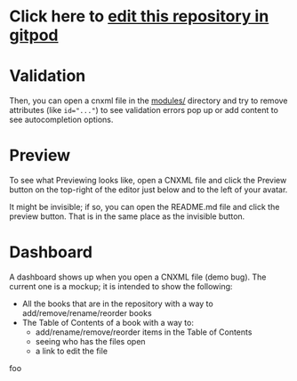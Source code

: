 # Click here to [edit this repository in gitpod](https://gitpod.io/#https://github.com/openstax/ce-git-storage-spike)


# Validation

Then, you can open a cnxml file in the [modules/](./modules/) directory and try to remove attributes (like `id="..."`) to see validation errors pop up or add content to see autocompletion options.


# Preview

To see what Previewing looks like, open a CNXML file and click the Preview button on the top-right of the editor just below and to the left of your avatar. 

It might be invisible; if so, you can open the README.md file and click the preview button. That is in the same place as the invisible button.


# Dashboard

A dashboard shows up when you open a CNXML file (demo bug). The current one is a mockup; it is intended to show the following:

- All the books that are in the repository with a way to add/remove/rename/reorder books
- The Table of Contents of a book with a way to:
    - add/rename/remove/reorder items in the Table of Contents
    - seeing who has the files open
    - a link to edit the file

foo
